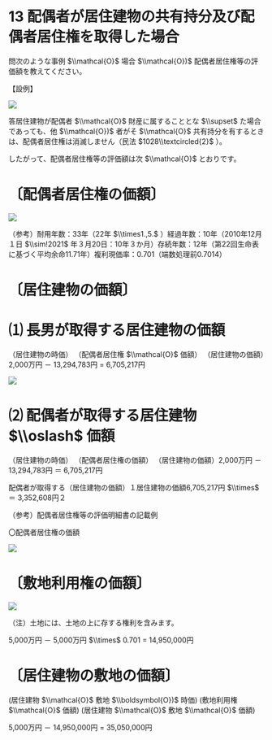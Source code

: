 # 13 配偶者が居住建物の共有持分及び配偶者居住権を取得した場合

問次のような事例 $\\mathcal{O}$ 場合 $\\mathcal{O})$ 配偶者居住権等の評価額を教えてください。

【設例】

![](https://www.nta.go.jp/tmp/8714ad1e-ed2d-426c-a8c5-9ef471d6aa3b/images/e856cc940409a29d7803a0ccaaa9e5896495c929513121398ba2460e5341ee16.jpg)

答居住建物が配偶者 $\\mathcal{O}$ 財産に属することとな $\\supset$ た場合であっても、他 $\\mathcal{O})$ 者がそ $\\mathcal{O}$ 共有持分を有するときは、配偶者居住権は消滅しません（民法 $1028\\textcircled{2}$ ）。

したがって、配偶者居住権等の評価額は次 $\\mathcal{O}$ とおりです。

# 〔配偶者居住権の価額〕

![](https://www.nta.go.jp/tmp/8714ad1e-ed2d-426c-a8c5-9ef471d6aa3b/images/941f0ee8087a792e303f56fbde2443950af461ca20f099ef2502f5bb35637e71.jpg)

（参考）耐用年数：33年（22年 $\\times1.,5.$ ）経過年数：10年（2010年12月１日 $\\sim!2021$ 年３月20日：10年３か月）存続年数：12年（第22回生命表に基づく平均余命11.71年）複利現価率：0.701（端数処理前0.7014）

# 〔居住建物の価額〕

# ⑴ 長男が取得する居住建物の価額

（居住建物の時価） （配偶者居住権 $\\mathcal{O}$ 価額） （居住建物の価額）2,000万円 － 13,294,783円 $=$ 6,705,217円

![](https://www.nta.go.jp/tmp/8714ad1e-ed2d-426c-a8c5-9ef471d6aa3b/images/bb83e04d2a67e8c7d0c52360c2f7571faa1d4f53fd19c75392b86eb85d0f258c.jpg)

# ⑵ 配偶者が取得する居住建物 $\\oslash$ 価額

（居住建物の時価） （配偶者居住権の価額） （居住建物の価額）2,000万円 － 13,294,783円 ＝ 6,705,217円

配偶者が取得する（居住建物の価額）１居住建物の価額6,705,217円 $\\times$ ＝ 3,352,608円２

（参考）配偶者居住権等の評価明細書の記載例

〇配偶者居住権の価額

![](https://www.nta.go.jp/tmp/8714ad1e-ed2d-426c-a8c5-9ef471d6aa3b/images/e0110d238c71e1bd093448ecb8753c8dcc203fe1cd78b7f747cc7afe3b4f17bc.jpg)

# 〔敷地利用権の価額〕

![](https://www.nta.go.jp/tmp/8714ad1e-ed2d-426c-a8c5-9ef471d6aa3b/images/34a194b9ba046113da686fcad90bcdea7d89dc565c7d70288ee9c0f03f843288.jpg)

（注）土地には、土地の上に存する権利を含みます。

5,000万円 － 5,000万円 $\\times$ 0.701 $=$ 14,950,000円

# 〔居住建物の敷地の価額〕

(居住建物 $\\mathcal{O}$ 敷地 $\\boldsymbol{O})$ 時価) (敷地利用権 $\\mathcal{O}$ 価額) (居住建物 $\\mathcal{O}$ 敷地 $\\mathcal{O}$ 価額)

5,000万円 － 14,950,000円 $=$ 35,050,000円